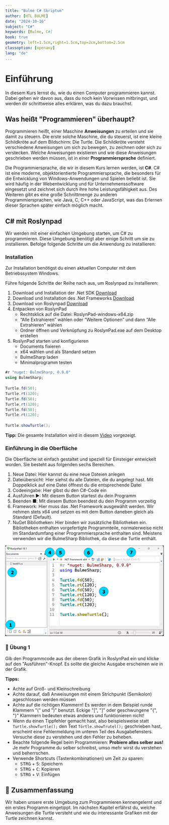 ```yaml
---
title: "Bulme C# Skriptum"
author: [HTL BULME]
date: "2024-10-16"
subject: "C#"
keywords: [Bulme, C#]
book: true
geometry: left=1.5cm,right=1.5cm,top=2cm,bottom=2.5cm
classoption: [openany]
lang: "de"
...
```


# Einführung

In diesem Kurs lernst du, wie du einen Computer programmieren kannst.
Dabei gehen wir davon aus, dass du noch kein
Vorwissen mitbringst, und werden dir schrittweise alles erklären, was
du dazu brauchst.

## Was heißt "Programmieren" überhaupt?

Programmieren heißt, einer Maschine **Anweisungen** zu erteilen und sie damit zu steuern.
Die erste solche Maschine, die du steuerst, ist eine kleine Schildkröte auf dem Bildschirm: Die Turtle. Die Schildkröte versteht verschiedene Anweisungen um sich zu bewegen,
zu zeichnen oder sich zu verstecken.
Welche Anweisungen existieren und wie diese Anweisungen geschrieben werden müssen,
ist in einer **Programmiersprache** definiert.

Die Programmiersprache, die wir in diesem Kurs lernen werden, ist **C#**.
C# ist eine moderne, objektorientierte Programmiersprache,
die besonders für die Entwicklung von Windows-Anwendungen und Spielen beliebt ist.
Sie wird häufig in der Webentwicklung und für Unternehmenssoftware eingesetzt
und zeichnet sich durch ihre hohe Leistungsfähigkeit aus.
Des Weiteren gibt es eine große Schnittmenge zu anderen Programmiersprachen,
wie Java, C, C++ oder JavaScript, was das Erlernen dieser Sprachen später einfach möglich macht.


## C# mit Roslynpad
Wir werden mit einer einfachen Umgebung starten, um C# zu programmieren.
Diese Umgebung benötigt aber einige Schritt um sie zu installieren.
Befolge folgende Schritte um die Anwendung zu installieren:


### Installation
Zur Installation benötigst du einen aktuellen Computer mit dem Betriebssystem Windows.

Führe folgende Schritte der Reihe nach aus, um Roslynpad zu installieren:

1. Download und Installation der .Net SDK [Download](https://dotnet.microsoft.com/en-us/download/dotnet/thank-you/sdk-8.0.401-windows-x64-installer)
1. Download und Installation des .Net Frameworks [Download](https://dotnet.microsoft.com/en-us/download/dotnet-framework/thank-you/net481-developer-pack-offline-installer)
1. Download von Roslynpad [Download](https://github.com/roslynpad/roslynpad/releases/download/19.1/RoslynPad-windows-x64.zip)
1. Entpacken von RoslynPad
    - Rechtsklick auf die Datei: RoslynPad-windows-x64.zip
    - “Alle Extrahieren” wählen oder “Weitere Optionen” und dann “Alle Extrahieren” wählen
    - Ordner öffnen und Verknüpfung zu RoslynPad.exe auf dem Desktop erstellen
1. RoslynPad starten und konfigurieren
    - Documents fixieren
    - x64 wählen und als Standard setzen
    - BulmeSharp laden
    - Minimalprogramm testen

```cs
#r "nuget: BulmeSharp, 0.9.0"
using BulmeSharp;

Turtle.fd(50);
Turtle.rt(120);
Turtle.fd(50);
Turtle.rt(120);
Turtle.fd(50);
Turtle.rt(120);

Turtle.showTurtle();
```

**Tipp:**
Die gesamte Installation wird in diesem [Video](https://bulme-my.sharepoint.com/personal/gl_ms_bulme_at/_layouts/15/stream.aspx?id=%2Fpersonal%2Fgl%5Fms%5Fbulme%5Fat%2FDocuments%2FInstallation%2Emp4&nav=eyJyZWZlcnJhbEluZm8iOnsicmVmZXJyYWxBcHAiOiJTdHJlYW1XZWJBcHAiLCJyZWZlcnJhbFZpZXciOiJTaGFyZURpYWxvZy1MaW5rIiwicmVmZXJyYWxBcHBQbGF0Zm9ybSI6IldlYiIsInJlZmVycmFsTW9kZSI6InZpZXcifX0) vorgezeigt.






### Einführung in die Oberfläche

Die Oberfläche ist einfach gestaltet und speziell für Einsteiger entwickelt worden.
Sie besteht aus folgenden sechs Bereichen.

1. Neue Datei: Hier kannst du eine neue Dateien anlegen
1. Dateiübersicht: Hier siehst du alle Dateien, die du angelegt hast.
Mit Doppelklick auf eine Datei öffnest du die entsprechende Datei
1. Codeeingabe: Hier gibst du den C#-Code ein
1. Ausführen ▶: Mit diesem Button startest du dein Programm
1. Beenden ■: Mit diesem Button beendest du dein Programm vorzeitig
1. Framework: Hier muss das .Net Framework ausgewählt werden.
Wir nehmen stets x64 und setzen es mit dem Button daneben gleich als Standard (Default).
1. NuGet Bibliotheken: Hier binden wir zusätzliche Bibliotheken ein.
Bibliotheken enthalten vorgefertigte Programmteile,
normalerweise nicht im Standardumfang einer Programmiersprache enthalten sind.
Meistens verwenden wir die BulmeSharp Bibliothek, da diese die Turtle enthält.

![Roslynpad Übersicht](./images/roslynPad.png)



### 📝 Übung 1
Gib den Programmcode aus der oberen Grafik in RoslynPad ein
und klicke auf den "Ausführen"-Knopf.
Es sollte die gleiche Ausgabe erscheinen wie in der Grafik.


**Tipps:** 
* Achte auf Groß- und Kleinschreibung
* Achte darauf, daß Anweisungen mit einem Strichpunkt (Semikolon) ageschlossen werden müssen
* Achte auf die richtigen Klammern! Es werden in dem Beispiel runde Klammern "(" und ")" benutzt. Eckige "[", "]" oder geschwungene "{", "}" Klammern
bedeuten etwas anderes und funktionieren nicht!
* Wenn du einen Tippfehler gemacht hast, also beispielsweise statt `Turtle.showTurtle();` 
den Text `Törtle.showTrutel();` geschrieben hast, erscheint eine Fehlermeldung im
unteren Teil des Ausgabefensters. Versuche diese zu verstehen und den Fehler zu beheben.
* Beachte folgende Regel beim Programmieren: **Probiere
alles selber aus!** Je mehr Programme du selber schreibst, umso mehr
wirst du verstehen und beherrschen.
* Verwende Shortcuts (Tastenkombinationen) um Zeit zu sparen:
    * <kbd>STRG</kbd> + <kbd>S</kbd>: Speichern
    * <kbd>STRG</kbd> + <kbd>C</kbd>: Kopieren
    * <kbd>STRG</kbd> + <kbd>V</kbd>: Einfügen

## 🧭 Zusammenfassung
Wir haben unsere  erste Umgebung zum Programmieren kennengelernt und
ein erstes Programm eingetippt.
Im nächsten Kapitel erfährst du, welche Anweisungen die Turtle versteht
und wie du interessante Grafiken mit der Turtle zeichnen kannst.

<!---
## Quellen
* https://python-online.ch
* https://programmierkonzepte.ch
* https://tobiaskohn.ch/
-->




























